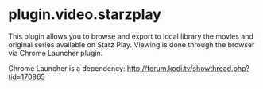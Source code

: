 # plugin.video.starzplay
This plugin allows you to browse and export to local library the movies and original series available on Starz Play. Viewing is done through the browser via Chrome Launcher plugin.

Chrome Launcher is a dependency: http://forum.kodi.tv/showthread.php?tid=170965
